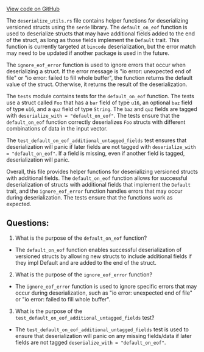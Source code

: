 [View code on GitHub](https://github.com/solana-labs/solana/blob/master/sdk/src/deserialize_utils.rs)

The `deserialize_utils.rs` file contains helper functions for deserializing versioned structs using the `serde` library. The `default_on_eof` function is used to deserialize structs that may have additional fields added to the end of the struct, as long as those fields implement the `Default` trait. This function is currently targeted at `bincode` deserialization, but the error match may need to be updated if another package is used in the future. 

The `ignore_eof_error` function is used to ignore errors that occur when deserializing a struct. If the error message is "io error: unexpected end of file" or "io error: failed to fill whole buffer", the function returns the default value of the struct. Otherwise, it returns the result of the deserialization. 

The `tests` module contains tests for the `default_on_eof` function. The tests use a struct called `Foo` that has a `bar` field of type `u16`, an optional `baz` field of type `u16`, and a `quz` field of type `String`. The `baz` and `quz` fields are tagged with `deserialize_with = "default_on_eof"`. The tests ensure that the `default_on_eof` function correctly deserializes `Foo` structs with different combinations of data in the input vector. 

The `test_default_on_eof_additional_untagged_fields` test ensures that deserialization will panic if later fields are not tagged with `deserialize_with = "default_on_eof"`. If a field is missing, even if another field is tagged, deserialization will panic. 

Overall, this file provides helper functions for deserializing versioned structs with additional fields. The `default_on_eof` function allows for successful deserialization of structs with additional fields that implement the `Default` trait, and the `ignore_eof_error` function handles errors that may occur during deserialization. The tests ensure that the functions work as expected.
## Questions: 
 1. What is the purpose of the `default_on_eof` function?
- The `default_on_eof` function enables successful deserialization of versioned structs by allowing new structs to include additional fields if they impl Default and are added to the end of the struct.

2. What is the purpose of the `ignore_eof_error` function?
- The `ignore_eof_error` function is used to ignore specific errors that may occur during deserialization, such as "io error: unexpected end of file" or "io error: failed to fill whole buffer".

3. What is the purpose of the `test_default_on_eof_additional_untagged_fields` test?
- The `test_default_on_eof_additional_untagged_fields` test is used to ensure that deserialization will panic on any missing fields/data if later fields are not tagged `deserialize_with = "default_on_eof"`.